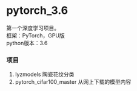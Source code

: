 # pytorch_3.6
第一个深度学习项目。  
框架：PyTorch，GPU版  
python版本：3.6
### 项目
1. lyzmodels 陶瓷花纹分类
2. pytorch_cifar100_master 从网上下载的模型内容
